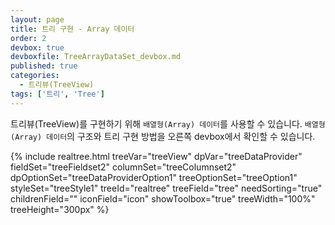 ```yaml
---
layout: page
title: 트리 구현 - Array 데이터
order: 2
devbox: true
devboxfile: TreeArrayDataSet_devbox.md
published: true
categories:
  - 트리뷰(TreeView)
tags: ['트리', 'Tree']
---
```


트리뷰(TreeView)를 구현하기 위해 `배열형(Array) 데이터`를 사용할 수 있습니다.
`배열형(Array) 데이터`의 구조와 트리 구현 방법을 오른쪽 devbox에서 확인할 수 있습니다.

{% include realtree.html
  treeVar="treeView"
  dpVar="treeDataProvider"
  fieldSet="treeFieldset2"
  columnSet="treeColumnset2"
  dpOptionSet="treeDataProviderOption1"
  treeOptionSet="treeOption1"
  styleSet="treeStyle1"
  treeId="realtree"
  treeField="tree"
  needSorting="true"
  childrenField=""
  iconField="icon"
  showToolbox="true"
  treeWidth="100%"
  treeHeight="300px" %}
